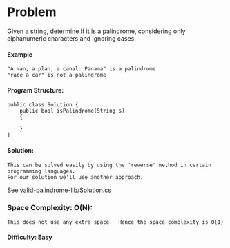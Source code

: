 # Problem

Given a string, determine if it is a palindrome, considering only alphanumeric characters and ignoring cases.

#### Example
	"A man, a plan, a canal: Panama" is a palindrome
	"race a car" is not a palindrome

#### Program Structure:
    public class Solution {
	    public bool isPalindrome(String s)
		{

		}
    }

#### Solution:
    This can be solved easily by using the 'reverse' method in certain programming languages.  
    For our solution we'll use another approach.

See [valid-palindrome-lib/Solution.cs](https://github.com/jeffholst/data-structures/blob/master/strings/valid-palindrome/valid-palindrome-lib/Solution.cs)
###  Space Complexity: O(N):
	This does not use any extra space.  Hence the space complexity is O(1)

#### Difficulty: Easy
